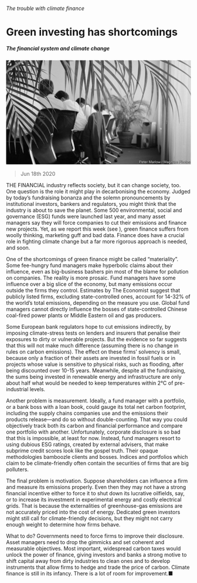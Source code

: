 ###### The trouble with climate finance

# Green investing has shortcomings 

##### The financial system and climate change 

![image](images/20200620_LDP501.jpg) 

> Jun 18th 2020 

THE FINANCIAL industry reflects society, but it can change society, too. One question is the role it might play in decarbonising the economy. Judged by today’s fundraising bonanza and the solemn pronouncements by institutional investors, bankers and regulators, you might think that the industry is about to save the planet. Some 500 environmental, social and governance (ESG) funds were launched last year, and many asset managers say they will force companies to cut their emissions and finance new projects. Yet, as we report this week (see ), green finance suffers from woolly thinking, marketing guff and bad data. Finance does have a crucial role in fighting climate change but a far more rigorous approach is needed, and soon.

One of the shortcomings of green finance might be called “materiality”. Some fee-hungry fund managers make hyperbolic claims about their influence, even as big-business bashers pin most of the blame for pollution on companies. The reality is more prosaic. Fund managers have some influence over a big slice of the economy, but many emissions occur outside the firms they control. Estimates by The Economist suggest that publicly listed firms, excluding state-controlled ones, account for 14-32% of the world’s total emissions, depending on the measure you use. Global fund managers cannot directly influence the bosses of state-controlled Chinese coal-fired power plants or Middle Eastern oil and gas producers.


Some European bank regulators hope to cut emissions indirectly, by imposing climate-stress tests on lenders and insurers that penalise their exposures to dirty or vulnerable projects. But the evidence so far suggests that this will not make much difference (assuming there is no change in rules on carbon emissions). The effect on these firms’ solvency is small, because only a fraction of their assets are invested in fossil fuels or in projects whose value is sensitive to physical risks, such as flooding, after being discounted over 10-15 years. Meanwhile, despite all the fundraising, the sums being invested in renewable energy and infrastructure are only about half what would be needed to keep temperatures within 2°C of pre-industrial levels.

Another problem is measurement. Ideally, a fund manager with a portfolio, or a bank boss with a loan book, could gauge its total net carbon footprint, including the supply chains companies use and the emissions their products release—and do so without double-counting. That way you could objectively track both its carbon and financial performance and compare one portfolio with another. Unfortunately, corporate disclosure is so bad that this is impossible, at least for now. Instead, fund managers resort to using dubious ESG ratings, created by external advisers, that make subprime credit scores look like the gospel truth. Their opaque methodologies bamboozle clients and bosses. Indices and portfolios which claim to be climate-friendly often contain the securities of firms that are big polluters.

The final problem is motivation. Suppose shareholders can influence a firm and measure its emissions properly. Even then they may not have a strong financial incentive either to force it to shut down its lucrative oilfields, say, or to increase its investment in experimental energy and costly electrical grids. That is because the externalities of greenhouse-gas emissions are not accurately priced into the cost of energy. Dedicated green investors might still call for climate-friendly decisions, but they might not carry enough weight to determine how firms behave.

What to do? Governments need to force firms to improve their disclosure. Asset managers need to drop the gimmicks and set coherent and measurable objectives. Most important, widespread carbon taxes would unlock the power of finance, giving investors and banks a strong motive to shift capital away from dirty industries to clean ones and to develop instruments that allow firms to hedge and trade the price of carbon. Climate finance is still in its infancy. There is a lot of room for improvement.■

